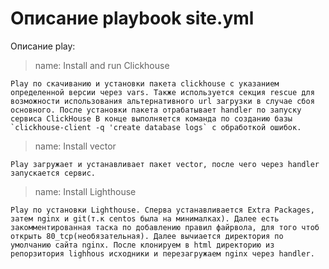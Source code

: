 # Описание playbook site.yml

Описание play:
   
> name: Install and run Clickhouse

```text
Play по скачиванию и установки пакета clickhouse с указанием определенной версии через vars. Также используется секция rescue для возможности использования альтернативного url загрузки в случае сбоя основного. После установки пакета отрабатывает handler по запуску сервиса ClickHouse В конце выполняется команда по созданию базы `clickhouse-client -q 'create database logs` c обработкой ошибок.
```

> name: Install vector

```text
Play загружает и устанавливает пакет vector, после чего через handler запускается сервис.
```

> name: Install Lighthouse

```text
Play по установки Lighthouse. Сперва устанавливается Extra Packages, затем nginx и git(т.к centos была на минималках). Далее есть закомментированная таска по добавлению правил файрвола, для того чтоб открыть 80_tcp(необязательная). Далее вычиается директория по умолчанию сайта nginx. После клонируем в html директорию из репорзитория lighhous исходники и перезагружаем nginx через handler.
```
